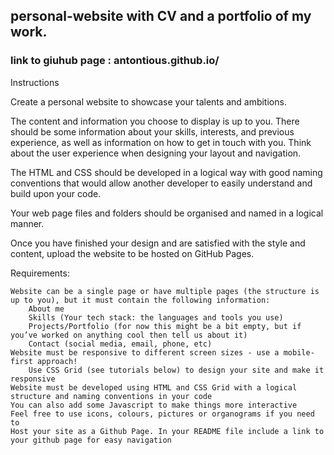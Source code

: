 ## personal-website with CV and a portfolio of my work. 
### link to giuhub page :  antontious.github.io/ 
Instructions

Create a personal website to showcase your talents and ambitions.

The content and information you choose to display is up to you. There should be some information about your skills, interests, and previous experience, as well as information on how to get in touch with you. Think about the user experience when designing your layout and navigation.

The HTML and CSS should be developed in a logical way with good naming conventions that would allow another developer to easily understand and build upon your code.

Your web page files and folders should be organised and named in a logical manner.

Once you have finished your design and are satisfied with the style and content, upload the website to be hosted on GitHub Pages.

Requirements:

    Website can be a single page or have multiple pages (the structure is up to you), but it must contain the following information:
        About me
        Skills (Your tech stack: the languages and tools you use)
        Projects/Portfolio (for now this might be a bit empty, but if you’ve worked on anything cool then tell us about it)
        Contact (social media, email, phone, etc)
    Website must be responsive to different screen sizes - use a mobile-first approach!
        Use CSS Grid (see tutorials below) to design your site and make it responsive
    Website must be developed using HTML and CSS Grid with a logical structure and naming conventions in your code
    You can also add some Javascript to make things more interactive
    Feel free to use icons, colours, pictures or organograms if you need to
    Host your site as a Github Page. In your README file include a link to your github page for easy navigation

